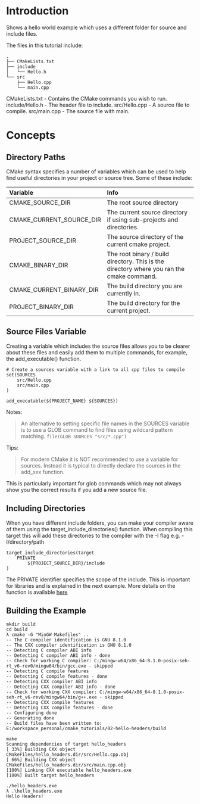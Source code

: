 # Introduction

Shows a hello world example which uses a different folder
for source and include files.

The files in this tutorial include:
```
.
├── CMakeLists.txt
├── include
│   └── Hello.h
└── src
    ├── Hello.cpp
    └── main.cpp
```

CMakeLists.txt  - Contains the CMake commands you wish to run.
include/Hello.h - The header file to include.
src/Hello.cpp   - A source file to compile.
src/main.cpp    - The source file with main.


# Concepts
## Directory Paths

CMake syntax specifies a number of variables which can be used to help find useful
directories in your project or source tree. Some of these include:

|Variable|Info|
|:--------|:----|
|CMAKE_SOURCE_DIR|The root source directory|
|CMAKE_CURRENT_SOURCE_DIR|The current source directory if using sub-projects and directories.|
|PROJECT_SOURCE_DIR|The source directory of the current cmake project.|
|CMAKE_BINARY_DIR|The root binary / build directory. This is the directory where you ran the cmake command.|
|CMAKE_CURRENT_BINARY_DIR|The build directory you are currently in.|
|PROJECT_BINARY_DIR|The build directory for the current project.|


## Source Files Variable
Creating a variable which includes the source files allows you to be clearer about these files and 
easily add them to multiple commands, for example, the add_executable() function.

```
# Create a sources variable with a link to all cpp files to compile
set(SOURCES
    src/Hello.cpp
    src/main.cpp
)

add_executable(${PROJECT_NAME} ${SOURCES})
```
Notes:
> An alternative to setting specific file names in the SOURCES variable is to use a GLOB 
>command to find files using wildcard pattern matching.
>```file(GLOB SOURCES "src/*.cpp")```

Tips:
>For modern CMake it is NOT recommended to use a variable for sources. 
>Instead it is typical to directly declare the sources in the add_xxx function.

This is particularly important for glob commands which may not always show you the correct results if you add a new source file.

## Including Directories
When you have different include folders, you can make your compiler aware of them using 
the target_include_directories() function. 
When compiling this target this will add these directories to the compiler with the 
-I flag e.g. -I/directory/path

```
target_include_directories(target
    PRIVATE
        ${PROJECT_SOURCE_DIR}/include
)
```

The PRIVATE identifier specifies the scope of the include. This is important for libraries and is
explained in the next example. More details on the function is available [here](https://cmake.org/cmake/help/v3.5/command/target_include_directories.html "Here")



## Building the Example

```
mkdir build
cd build 
λ cmake -G "MinGW Makefiles" ..
-- The C compiler identification is GNU 8.1.0
-- The CXX compiler identification is GNU 8.1.0
-- Detecting C compiler ABI info
-- Detecting C compiler ABI info - done
-- Check for working C compiler: C:/mingw-w64/x86_64-8.1.0-posix-seh-rt_v6-rev0/mingw64/bin/gcc.exe - skipped
-- Detecting C compile features
-- Detecting C compile features - done
-- Detecting CXX compiler ABI info
-- Detecting CXX compiler ABI info - done
-- Check for working CXX compiler: C:/mingw-w64/x86_64-8.1.0-posix-seh-rt_v6-rev0/mingw64/bin/g++.exe - skipped
-- Detecting CXX compile features
-- Detecting CXX compile features - done
-- Configuring done
-- Generating done
-- Build files have been written to: E:/workspace_personal/cmake_tutorials/02-hello-headers/build

make
Scanning dependencies of target hello_headers
[ 33%] Building CXX object CMakeFiles/hello_headers.dir/src/Hello.cpp.obj
[ 66%] Building CXX object CMakeFiles/hello_headers.dir/src/main.cpp.obj
[100%] Linking CXX executable hello_headers.exe
[100%] Built target hello_headers

./hello_headers.exe
λ .\hello_headers.exe
Hello Headers!
```
